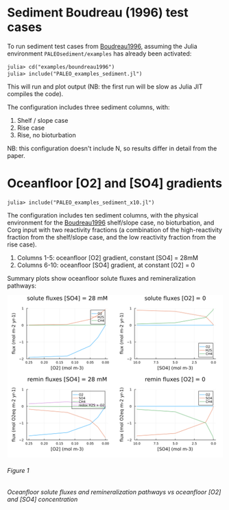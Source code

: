 # Sediment Boudreau (1996) test cases

To run sediment test cases from [Boudreau1996](@cite), assuming the Julia environment `PALEOsediment/examples` has already been activated:

    julia> cd("examples/boundreau1996")
    julia> include("PALEO_examples_sediment.jl")

This will run and plot output (NB: the first run will be slow as Julia JIT compiles the code).

The configuration includes three sediment columns, with:
1. Shelf / slope case
2. Rise case
3. Rise, no bioturbation

NB: this configuration doesn't include N, so results differ in detail from the paper.

# Oceanfloor [O2] and [SO4] gradients

    julia> include("PALEO_examples_sediment_x10.jl")

The configuration includes ten sediment columns, with the physical environment for the [Boudreau1996](@cite) shelf/slope case,
no bioturbation, and Corg input with two reactivity fractions (a combination of the high-reactivity fraction from the shelf/slope case, and the low reactivity fraction from the rise case).

1. Columns 1-5: oceanfloor [O2] gradient, constant [SO4] = 28mM
2. Columns 6-10: oceanfloor [SO4] gradient, at constant [O2] = 0

Summary plots show oceanfloor solute fluxes and remineralization pathways:

![O2 and SO4 gradient summary figure](figures/PALEO_examples_sediment_x10_summary.svg)
###### Figure 1
*Oceanfloor solute fluxes and remineralization pathways vs oceanfloor [O2] and [SO4] concentration*
